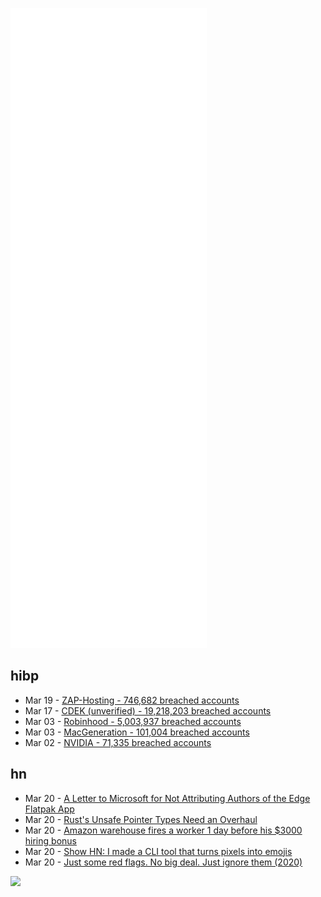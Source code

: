 ![Metrics](https://raw.githubusercontent.com/phixion/phixion/master/metrics.svg)

## hibp

<!--
for https://github.com/phixion/phixion/blob/main/.github/workflows/feeds.yml
-->
<!--START_SECTION:haveibeenpwnd-->
- Mar 19 - [ZAP-Hosting - 746,682 breached accounts](https://haveibeenpwned.com/PwnedWebsites#ZAPHosting)
- Mar 17 - [CDEK (unverified) - 19,218,203 breached accounts](https://haveibeenpwned.com/PwnedWebsites#CDEK)
- Mar 03 - [Robinhood - 5,003,937 breached accounts](https://haveibeenpwned.com/PwnedWebsites#Robinhood)
- Mar 03 - [MacGeneration - 101,004 breached accounts](https://haveibeenpwned.com/PwnedWebsites#MacGeneration)
- Mar 02 - [NVIDIA - 71,335 breached accounts](https://haveibeenpwned.com/PwnedWebsites#NVIDIA)
<!--END_SECTION:haveibeenpwnd-->

## hn

<!--
for https://github.com/phixion/phixion/blob/main/.github/workflows/feeds.yml
-->
<!--START_SECTION:hn-->
- Mar 20 - [A Letter to Microsoft for Not Attributing Authors of the Edge Flatpak App](https://theevilskeleton.gitlab.io/2022/03/19/a-letter-to-microsoft-for-not-attributing-authors-of-the-edge-flatpak-application.html)
- Mar 20 - [Rust's Unsafe Pointer Types Need an Overhaul](https://gankra.github.io/blah/fix-rust-pointers/)
- Mar 20 - [Amazon warehouse fires a worker 1 day before his $3000 hiring bonus](https://old.reddit.com/r/antiwork/comments/ti3ml2/amazon_warehouse_fires_my_brother_1_day_before/)
- Mar 20 - [Show HN: I made a CLI tool that turns pixels into emojis](https://github.com/ahhhh6980/Mosaic)
- Mar 20 - [Just some red flags. No big deal. Just ignore them (2020)](https://rachelbythebay.com/w/2020/05/22/boarded/)
<!--END_SECTION:hn-->

<!--
for https://yhype.me
-->
![](https://hit.yhype.me/github/profile?user_id=13013670)
